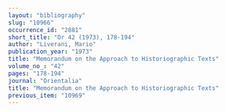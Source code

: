 ```yaml
---
layout: "bibliography"
slug: "10966"
occurrence_id: "2881"
short_title: "Or 42 (1973), 178-194"
author: "Liverani, Mario"
publication_year: "1973"
title: "Memorandum on the Approach to Historiographic Texts"
volume_no_: "42"
pages: "178-194"
journal: "Orientalia"
title: "Memorandum on the Approach to Historiographic Texts"
previous_item: "10969"
---
```

